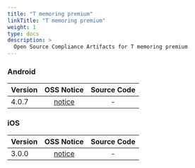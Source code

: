 ```yaml
---
title: "T memoring premium"
linkTitle: "T memoring premium"
weight: 1
type: docs
description: >
  Open Source Compliance Artifacts for T memoring premium
---
```


### Android

| Version | OSS Notice | Source Code |
|---|:---:|:---:|
| 4.0.7 | [notice](https://opensource.sktelecom.com/compliance_artifacts/t_memoring_premium/android/4.0.7/TmemoringP_android_4.0.7_OSS_Notice.html)  | - |

### iOS

| Version | OSS Notice | Source Code |
|---|:---:|:---:|
| 3.0.0 | [notice](https://opensource.sktelecom.com/compliance_artifacts/t_memoring_premium/ios/3.0.0/TmemoringP_iOS_3.0.0_OSS_Notice.html)  | - |